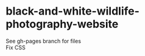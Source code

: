 black-and-white-wildlife-photography-website
============================================
See gh-pages branch for files <br>
Fix CSS
